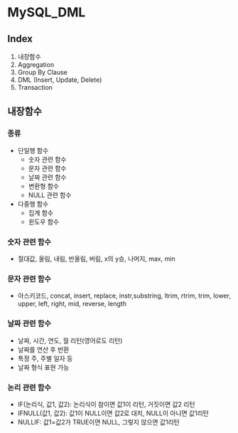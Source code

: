 # **MySQL_DML**
## Index
1. 내장함수
2. Aggregation
3. Group By Clause
4. DML (Insert, Update, Delete)
5. Transaction

## 내장함수
### 종류
- 단일행 함수
  - 숫자 관련 함수
  - 문자 관련 함수
  - 날짜 관련 함수
  - 변환형 함수
  - NULL 관련 함수
- 다중행 함수
  - 집계 함수
  - 윈도우 함수
### 숫자 관련 함수
- 절대값, 올림, 내림, 반올림, 버림, x의 y승, 나머지, max, min
### 문자 관련 함수
- 아스키코드, concat, insert, replace, instr,substring, ltrim, rtrim, trim, lower, upper, left, right, mid, reverse, length
### 날짜 관련 함수
- 날짜, 시간, 연도, 월 리턴(영어로도 리턴)
- 날짜를 연산 후 반환
- 특정 주, 주별 일자 등 
- 날짜 형식 표현 가능
### 논리 관련 함수
- IF(논리식, 값1, 값2): 논리식이 참이면 값1이 리턴, 거짓이면 값2 리턴
- IFNULL(값1, 값2): 값1이 NULL이면 값2로 대치, NULL이 아니면 값1리턴
- NULLIF: 값1=값2가 TRUE이면 NULL, 그렇지 않으면 값1리턴